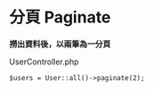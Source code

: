 # 分頁 Paginate

**撈出資料後，以兩筆為一分頁**

UserController.php 

```
$users = User::all()->paginate(2);
```




